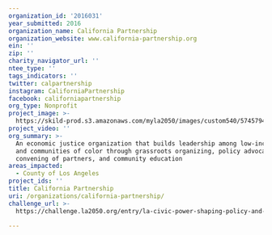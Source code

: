 ```yaml
---
organization_id: '2016031'
year_submitted: 2016
organization_name: California Partnership
organization_website: www.california-partnership.org
ein: ''
zip: ''
charity_navigator_url: ''
ntee_type: ''
tags_indicators: ''
twitter: calpartnership
instagram: CaliforniaPartnership
facebook: californiapartnership
org_type: Nonprofit
project_image: >-
  https://skild-prod.s3.amazonaws.com/myla2050/images/custom540/5745794855741-team90.jpg
project_video: ''
org_summary: >-
  An economic justice organization that builds leadership among low-income folks
  and communities of color through grassroots organizing, policy advocacy,
  convening of partners, and community education
areas_impacted:
  - County of Los Angeles
project_ids: ''
title: California Partnership
uri: /organizations/california-partnership/
challenge_url: >-
  https://challenge.la2050.org/entry/la-civic-power-shaping-policy-and-building-relationships-with-all-stakeholders

---
```

